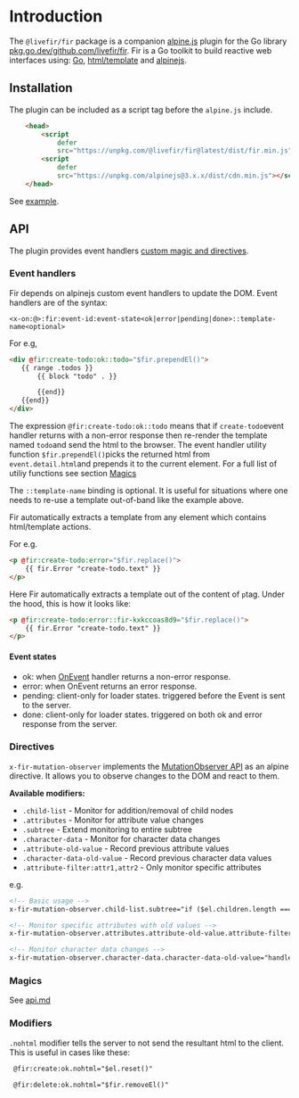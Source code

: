 # Introduction

The `@livefir/fir` package is a companion [alpine.js](https://alpinejs.dev/advanced/extending#via-script-tag) plugin for the Go library [pkg.go.dev/github.com/livefir/fir](https://pkg.go.dev/github.com/livefir/fir). Fir is a Go toolkit to build reactive web interfaces using: [Go](https://go.dev/), [html/template](https://pkg.go.dev/html/template) and [alpinejs](https://alpinejs.dev/). 

## Installation

The plugin can be included as a script tag before the `alpine.js` include.

```html
    <head>
        <script
            defer
            src="https://unpkg.com/@livefir/fir@latest/dist/fir.min.js"></script>
        <script
            defer
            src="https://unpkg.com/alpinejs@3.x.x/dist/cdn.min.js"></script>
    </head>
```


 See [example](https://github.com/livefir/fir#example).


 ## API

 The plugin provides event handlers [custom magic and directives](https://alpinejs.dev/advanced/extending).


 ### Event handlers

 Fir depends on alpinejs custom event handlers to update the DOM. Event handlers are of the syntax:

 `<x-on:@>:fir:event-id:event-state<ok|error|pending|done>::template-name<optional>`

 For e.g,

 ```html
 <div @fir:create-todo:ok::todo="$fir.prependEl()">
    {{ range .todos }}
        {{ block "todo" . }}

        {{end}}
    {{end}}
</div>
 ```

 The expression `@fir:create-todo:ok::todo` means that if `create-todo`event handler returns with a non-error response then re-render the template named `todo`and send the html to the browser. The event handler utility function `$fir.prependEl()`picks the returned html from `event.detail.html`and prepends it to the current element. For a full list of utiliy functions see section [Magics](#magics)


The `::template-name` binding is optional. It is useful for situations where one needs to re-use a template out-of-band like the example above.

Fir automatically extracts a template from any element which contains html/template actions.

For e.g.

```html
<p @fir:create-todo:error="$fir.replace()">
    {{ fir.Error "create-todo.text" }}
</p>
```

Here Fir automatically extracts a template out of the content of `p`tag. Under the hood, this is how it looks like:

```html
<p @fir:create-todo:error::fir-kxkccoas8d9="$fir.replace()">
    {{ fir.Error "create-todo.text" }}
</p>
```

#### Event states

- ok: when [OnEvent](https://pkg.go.dev/github.com/livefir/fir@main#OnEvent) handler returns a non-error response.
- error: when OnEvent returns an error response.
- pending: client-only for loader states. triggered before the Event is sent to the server.
- done: client-only for loader states. triggered on both ok and error response from the server.


### Directives

`x-fir-mutation-observer` implements the [MutationObserver API](https://developer.mozilla.org/en-US/docs/Web/API/MutationObserver) as an
alpine directive. It allows you to observe changes to the DOM and react to them.

**Available modifiers:**
- `.child-list` - Monitor for addition/removal of child nodes
- `.attributes` - Monitor for attribute value changes  
- `.subtree` - Extend monitoring to entire subtree
- `.character-data` - Monitor for character data changes
- `.attribute-old-value` - Record previous attribute values
- `.character-data-old-value` - Record previous character data values
- `.attribute-filter:attr1,attr2` - Only monitor specific attributes

e.g.

```html
<!-- Basic usage -->
x-fir-mutation-observer.child-list.subtree="if ($el.children.length === 0) { empty = true } else { empty = false }"

<!-- Monitor specific attributes with old values -->
x-fir-mutation-observer.attributes.attribute-old-value.attribute-filter:class,data-status="handleAttributeChange()"

<!-- Monitor character data changes -->
x-fir-mutation-observer.character-data.character-data-old-value="handleTextChange()"
```

### Magics

See [api.md](api.md)


### Modifiers

`.nohtml` modifier tells the server to not send the resultant html to the client. This is useful in cases like these:

```html
 @fir:create:ok.nohtml="$el.reset()"

 @fir:delete:ok.nohtml="$fir.removeEl()"
```